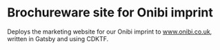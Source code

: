 # Brochureware site for Onibi imprint

Deploys the marketing website for our Onibi imprint to www.onibi.co.uk, written in Gatsby and using CDKTF.
